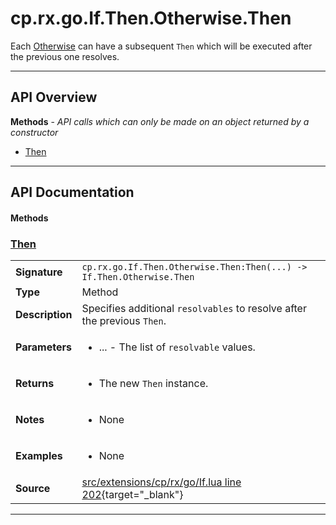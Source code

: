 # cp.rx.go.If.Then.Otherwise.Then

Each [Otherwise](cp.rx.go.If.Then.Otherwise.md) can have a subsequent `Then` which will be executed after the previous one resolves.

---

## API Overview
**Methods** - _API calls which can only be made on an object returned by a constructor_
 * [Then](#then)


---

## API Documentation

#### Methods


### [Then](#then)

|                                             |                                                                                     |
| --------------------------------------------|-------------------------------------------------------------------------------------|
| **Signature**                               | `cp.rx.go.If.Then.Otherwise.Then:Then(...) -> If.Then.Otherwise.Then`                                                                    |
| **Type**                                    | Method                                                                     |
| **Description**                             | Specifies additional `resolvables` to resolve after the previous `Then`.                                                                     |
| **Parameters**                              | <ul><li>...      - The list of `resolvable` values.</li></ul> |
| **Returns**                                 | <ul><li>The new `Then` instance.</li></ul>          |
| **Notes**                                   | <ul><li>None</li></ul> |
| **Examples**                                | <ul><li>None</li></ul> |
| **Source**                                  | [src/extensions/cp/rx/go/If.lua line 202](https://github.com/CommandPost/CommandPost/blob/develop/src/extensions/cp/rx/go/If.lua#L202){target="_blank"} |

---


